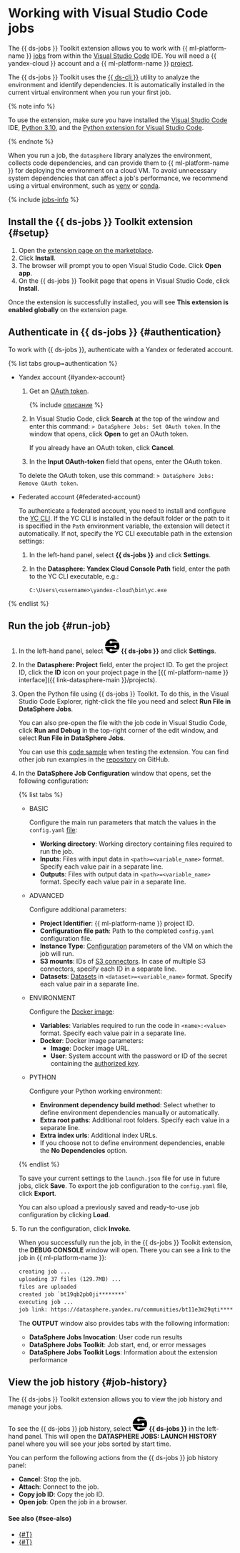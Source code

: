 # Working with Visual Studio Code jobs

The {{ ds-jobs }} Toolkit extension allows you to work with {{ ml-platform-name }} [jobs](../../concepts/jobs/index.md) from within the [Visual Studio Code](https://code.visualstudio.com/) IDE. You will need a {{ yandex-cloud }} account and a {{ ml-platform-name }} [project](../../concepts/project.md).

The {{ ds-jobs }} Toolkit uses the [{{ ds-cli }}](../../concepts/jobs/cli.md) utility to analyze the environment and identify dependencies. It is automatically installed in the current virtual environment when you run your first job.

{% note info %}

To use the extension, make sure you have installed the [Visual Studio Code](https://code.visualstudio.com/) IDE, [Python 3.10](https://www.python.org/downloads/release/python-3100/), and the [Python extension for Visual Studio Code](https://marketplace.visualstudio.com/items?itemName=ms-python.python).

{% endnote %}

When you run a job, the `datasphere` library analyzes the environment, collects code dependencies, and can provide them to {{ ml-platform-name }} for deploying the environment on a cloud VM. To avoid unnecessary system dependencies that can affect a job's performance, we recommend using a virtual environment, such as [venv](https://docs.python.org/3/library/venv.html) or [conda](https://docs.conda.io/en/latest/#).

{% include [jobs-info](../../../_includes/datasphere/jobs-environment.md) %}

## Install the {{ ds-jobs }} Toolkit extension {#setup}

1. Open the [extension page on the marketplace](https://marketplace.visualstudio.com/items?itemName=yandex-cloud.ds-toolkit-vscode).
1. Click **Install**.
1. The browser will prompt you to open Visual Studio Code. Click **Open app**.
1. On the {{ ds-jobs }} Toolkit page that opens in Visual Studio Code, click **Install**.

Once the extension is successfully installed, you will see **This extension is enabled globally** on the extension page.

## Authenticate in {{ ds-jobs }} {#authentication}

To work with {{ ds-jobs }}, authenticate with a Yandex or federated account.

{% list tabs group=authentication %}

- Yandex account {#yandex-account}

   1. Get an [OAuth token](../../../iam/concepts/authorization/oauth-token.md).

      {% include [описание](../../../_includes/oauth-token-lifetime.md) %}

   1. In Visual Studio Code, click **Search** at the top of the window and enter this command: `> DataSphere Jobs: Set OAuth token`. In the window that opens, click **Open** to get an OAuth token.

      If you already have an OAuth token, click **Cancel**.
   1. In the **Input OAuth-token** field that opens, enter the OAuth token.

   To delete the OAuth token, use this command: `> DataSphere Jobs: Remove OAuth token`.

- Federated account {#federated-account}

   To authenticate a federated account, you need to install and configure the [YC CLI](../../../cli/quickstart.md). If the YC CLI is installed in the default folder or the path to it is specified in the `Path` environment variable, the extension will detect it automatically. If not, specify the YC CLI executable path in the extension settings:

   1. In the left-hand panel, select **{{ ds-jobs }}** and click **Settings**.
   1. In the **Datasphere: Yandex Cloud Console Path** field, enter the path to the YC CLI executable, e.g.:

      ```text
      C:\Users\<username>\yandex-cloud\bin\yc.exe
      ```

{% endlist %}

## Run the job {#run-job}

1. In the left-hand panel, select ![logo](../../../_assets/datasphere/ds-logo.svg) **{{ ds-jobs }}** and click **Settings**.
1. In the **Datasphere: Project** field, enter the project ID. To get the project ID, click the **ID** icon on your project page in the [{{ ml-platform-name }} interface]({{ link-datasphere-main }}/projects).
1. Open the Python file using {{ ds-jobs }} Toolkit. To do this, in the Visual Studio Code Explorer, right-click the file you need and select **Run File in DataSphere Jobs**.

   You can also pre-open the file with the job code in Visual Studio Code, click **Run and Debug** in the top-right corner of the edit window, and select **Run File in DataSphere Jobs**.

   You can use this [code sample](./work-with-jobs.md#example) when testing the extension. You can find other job run examples in the [repository](https://github.com/yandex-cloud-examples/yc-datasphere-jobs-examples) on GitHub.

1. In the **DataSphere Job Configuration** window that opens, set the following configuration:

   {% list tabs %}

   - BASIC

      Configure the main run parameters that match the values in the `config.yaml` [file](./work-with-jobs.md#create-job):

      * **Working directory**: Working directory containing files required to run the job.
      * **Inputs**: Files with input data in `<path>=<variable_name>` format. Specify each value pair in a separate line.
      * **Outputs**: Files with output data in `<path>=<variable_name>` format. Specify each value pair in a separate line.

   - ADVANCED

      Configure additional parameters:

      * **Project Identifier**: {{ ml-platform-name }} project ID.
      * **Configuration file path**: Path to the completed `config.yaml` configuration file.
      * **Instance Type**: [Configuration](../../concepts/configurations.md) parameters of the VM on which the job will run.
      * **S3 mounts**: IDs of [S3 connectors](../../concepts/s3-connector.md). In case of multiple S3 connectors, specify each ID in a separate line.
      * **Datasets**: [Datasets](../../concepts/dataset.md) in `<dataset>=<variable_name>` format. Specify each value pair in a separate line.

   - ENVIRONMENT

      Configure the [Docker image](../../concepts/docker.md):

      * **Variables**: Variables required to run the code in `<name>:<value>` format. Specify each value pair in a separate line.
      * **Docker**: Docker image parameters:
         * **Image**: Docker image URL.
         * **User**: System account with the password or ID of the secret containing the [authorized key](../../../iam/concepts/authorization/key.md).

   - PYTHON

      Configure your Python working environment:

      * **Environment dependency build method**: Select whether to define environment dependencies manually or automatically.
      * **Extra root paths**: Additional root folders. Specify each value in a separate line.
      * **Extra index urls**: Additional index URLs.
      * If you choose not to define environment dependencies, enable the **No Dependencies** option.

   {% endlist %}

   To save your current settings to the `launch.json` file for use in future jobs, click **Save**. To export the job configuration to the `config.yaml` file, click **Export**.

   You can also upload a previously saved and ready-to-use job configuration by clicking **Load**.

1. To run the configuration, click **Invoke**.

   When you successfully run the job, in the {{ ds-jobs }} Toolkit extension, the **DEBUG CONSOLE** window will open. There you can see a link to the job in {{ ml-platform-name }}:

   ```txt
   creating job ...
   uploading 37 files (129.7MB) ...
   files are uploaded
   created job `bt19qb2pb0ji********`
   executing job ...
   job link: https://datasphere.yandex.ru/communities/bt11e3m29qti********/projects/bt1eq06id8kv********/job/bt19qb2pb0ji********
   ```

   The **OUTPUT** window also provides tabs with the following information:

   * **DataSphere Jobs Invocation**: User code run results
   * **DataSphere Jobs Toolkit**: Job start, end, or error messages
   * **DataSphere Jobs Toolkit Logs**: Information about the extension performance

## View the job history {#job-history}

The {{ ds-jobs }} Toolkit extension allows you to view the job history and manage your jobs.

To see the {{ ds-jobs }} job history, select ![logo](../../../_assets/datasphere/ds-logo.svg) **{{ ds-jobs }}** in the left-hand panel. This will open the **DATASPHERE JOBS: LAUNCH HISTORY** panel where you will see your jobs sorted by start time.

You can perform the following actions from the {{ ds-jobs }} job history panel:

* **Cancel**: Stop the job.
* **Attach**: Connect to the job.
* **Copy job ID**: Copy the job ID.
* **Open job**: Open the job in a browser.

#### See also {#see-also}

* [{#T}](../../concepts/jobs/index.md)
* [{#T}](./work-with-jobs.md)